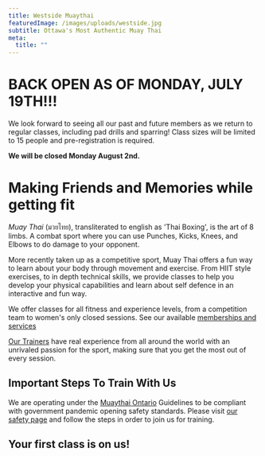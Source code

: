 ```yaml
---
title: Westside Muaythai
featuredImage: /images/uploads/westside.jpg
subtitle: Ottawa's Most Authentic Muay Thai
meta:
  title: ""
---
```

# BACK OPEN AS OF MONDAY, JULY 19TH!!!

We look forward to seeing all our past and future members as we return to regular classes, including pad drills and sparring! Class sizes will be limited to 15 people and pre-registration is required.

**We will be closed Monday August 2nd.**

# Making Friends and Memories while getting fit

*Muay Thai* (มวยไทย), transliterated to english as 'Thai Boxing', is the art of 8 limbs. A combat sport where you can use Punches, Kicks, Knees, and Elbows to do damage to your opponent.

More recently taken up as a competitive sport, Muay Thai offers a fun way to learn about your body through movement and exercise. From HIIT style exercises, to in depth technical skills, we provide classes to help you develop your physical capabilities and learn about self defence in an interactive and fun way.

We offer classes for all fitness and experience levels, from a competition team to women's only closed sessions. See our available [memberships and services](https://westsidemuaythai.com/services)

[Our Trainers](https://westsidemuaythai.com/instructors) have real experience from all around the world with an unrivaled passion for the sport, making sure that you get the most out of every session.

## Important Steps To Train With Us

We are operating under the [Muaythai Ontario](https://muaythaiontario.org) Guidelines to be compliant with government pandemic opening safety standards. Please visit [our safety page](https://westsidemuaythai.com/covid) and follow the steps in order to join us for training.

## Your first class is on us!